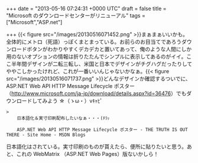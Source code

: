 
+++
date = "2013-05-16 07:24:31 +0000 UTC"
draft = false
title = "Microsoft のダウンロードセンターがリニューアル"
tags = ["Microsoft","ASP.net"]

+++
{{< figure src="/images/20130516071452.png"  >}}まぁまぁいいかも。全体的にメトロ（死語）っぽくまとまっている。お前らのお目当てであろうダウンロードボタンがわかりやすくデカデカと置いてあって、俺のような人間にしか用のないオプションの情報は折りたたんでシンプルに表示してあるのがイイ。ここ半年間デザインが二転三転し、米国と日本でデザインがチグハグだったりしてややこしかったけれど、これが一番いいんじゃないかなぁ。{{< figure src="/images/20130516071737.png"  >}}どんなデザインか確認するついでに、ASP.NET Web API HTTP Message Lifecycle ポスター（<a href="http://www.microsoft.com/ja-jp/download/details.aspx?id=36476">http://www.microsoft.com/ja-jp/download/details.aspx?id=36476</a>）でもダウンロードしてみよう ☆（ゝω・）vｷｬﾋﾟ

    >
        日本語化＆実寸印刷配布したいなぁ・・・(ﾁﾗｯ

        ASP.NET Web API HTTP Message Lifecycle ポスター - THE TRUTH IS OUT THERE - Site Home - MSDN Blogs
    
日本語化はされている。実寸印刷のものが貰えたら、便所に貼りたいと思う。あと、これの WebMatrix （ASP.NET Web Pages）版ないかしら！


